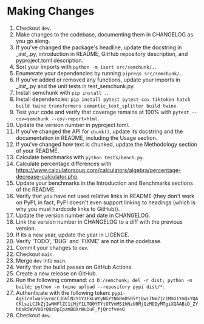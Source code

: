 # Making Changes
1. Checkout `dev`.
1. Make changes to the codebase, documenting them in CHANGELOG as you go along.
1. If you've changed the package's headline, update the docstring in \__init__.py, introduction in README, GitHub repository description, and pyproject.toml description.
1. Sort your imports with `python -m isort src/semchunk/.`.
1. Enumerate your dependencies by running `pipreqs src/semchunk/.`.
1. If you've added or removed any functions, update your imports in \__init__.py and the unit tests in test_semchunk.py.
1. Install semchunk with `pip install .`.
1. Install dependencies: `pip install pytest pytest-cov tiktoken hatch build twine transformers semantic_text_splitter build twine`.
1. Test your code and verify that coverage remains at 100% with `pytest --cov=semchunk --cov-report=html`.
1. Update the version number in pyproject.toml.
1. If you've changed the API for `chunk()`, update its docstring and the documentation in README, including the Usage section.
1. If you've changed how text is chunked, update the Methodology section of your README.
1. Calculate benchmarks with `python tests/bench.py`.
1. Calculate percentage differences with https://www.calculatorsoup.com/calculators/algebra/percentage-decrease-calculator.php.
1. Update your benchmarks in the Introduction and Benchmarks sections of the README.
1. Verify that you have not used relative links in README (they don't work on PyPI, in fact, PyPI doesn't even support linking to headings (which is why you must hardcode links to GitHub)).
1. Update the version number and date in CHANGELOG.
1. Link the version number in CHANGELOG to a diff with the previous version.
1. If its a new year, update the year in LICENCE.
1. Verify 'TODO', 'BUG' and 'FIXME' are not in the codebase.
1. Commit your changes to `dev`.
1. Checkout `main`.
1. Merge `dev` into `main`.
1. Verify that the build passes on GitHub Actions.
1. Create a new release on GitHub.
1. Run the following command: `cd D:/semchunk; del -r dist; python -m build; python -m twine upload --repository pypi dist/*`.
1. Authenticate with the following token: `pypi-AgEIcHlwaS5vcmcCJGNlN2Y1YzFkLWYyNGYtNGRmOS05YjQwLTNmZjc1MmU1YmQxYQACKlszLCJkZjIwNWFlZC1iMjY1LTQ0YTYtOTVmMS1hNzU0MjQzMDIyMTgiXQAABiD_ZYh6sk5WVVUBrQQzBpIpzmBBXrWuDuF_fjQrcfveeQ`
1. Checkout `dev`.